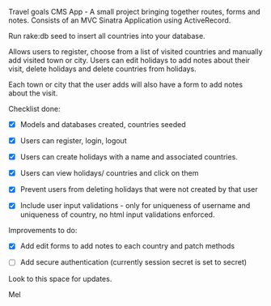Travel goals CMS App - A small project bringing together routes, forms and notes. Consists of an MVC Sinatra Application using ActiveRecord.


Run rake:db seed to insert all countries into your database.


Allows users to register, choose from a list of visited countries and manually add visited town or city.
Users can edit holidays to add notes about their visit, delete holidays and delete countries from holidays.

Each town or city that the user adds will also have a form to add notes about the visit.





Checklist done:

- [x] Models and databases created, countries seeded
- [x] Users can register, login, logout
- [x] Users can create holidays with a name and associated countries.
- [x] Users can view holidays/ countries and click on them
- [x] Prevent users from deleting holidays that were not created by that user
- [x] Include user input validations - only for uniqueness of username and uniqueness of country, no html input validations enforced.



Improvements to do:
- [x] Add edit forms to add notes to each country and patch methods
- [ ] Add secure authentication (currently session secret is set to secret)



Look to this space for updates. 

Mel